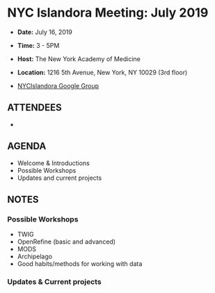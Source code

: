 # NYC Islandora Meeting: July 2019
* **Date:**  July 16, 2019
* **Time:** 3 - 5PM
* **Host:** The New York Academy of Medicine
* **Location:** 1216 5th Avenue, New York, NY 10029 (3rd floor)

* [NYCIslandora Google Group](https://groups.google.com/forum/#!forum/nycislandora)


## ATTENDEES
*

## AGENDA
* Welcome & Introductions
* Possible Workshops
* Updates and current projects

## NOTES
### Possible Workshops
* TWIG
* OpenRefine (basic and advanced)
* MODS
* Archipelago
* Good habits/methods for working with data

### Updates & Current projects
